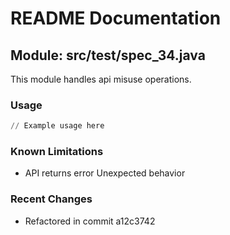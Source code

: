 # README Documentation

## Module: src/test/spec_34.java

This module handles api misuse operations.

### Usage

```python
// Example usage here
```

### Known Limitations

- API returns error Unexpected behavior

### Recent Changes

- Refactored in commit a12c3742
